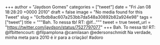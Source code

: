
+++
author = "Jaydson Gomes"
categories = ["tweet"]
date = "Fri Jan 08 18:28:20 +0000 2010"
draft = false
image = "No media found for this Tweet"
slug = "0cfbdb8ac607a253bb7da548a30892b82a924e98"
tags = ["tweet"]
title = """Bah. To nessa tb! RT: @lf..."""
tweet = true
tweet_url = "https://twitter.com/jaydson/status/7527797077"
+++
Bah. To nessa tb! RT: @lfbittencourt: @filpamplona @camilasan @edersonschmidt Na verdade, minha meta para 2010 é ir para a criação! #adoro
